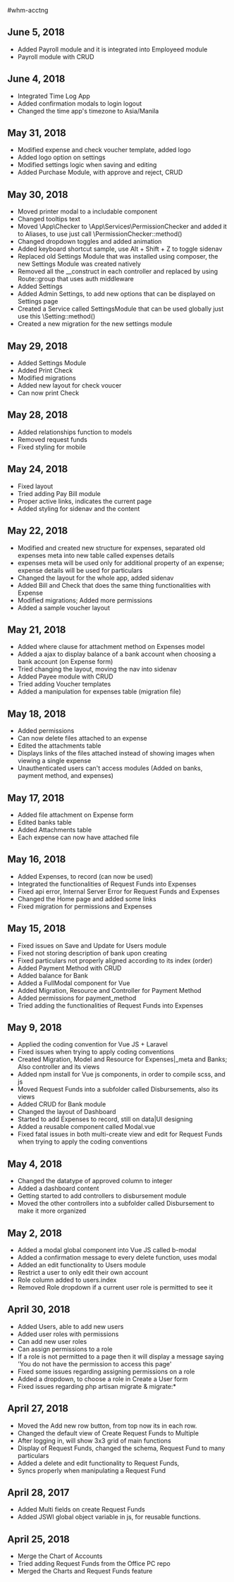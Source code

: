 #whm-acctng

<h2>June 5, 2018</h2>
<ul>
    <li>Added Payroll module and it is integrated into Employeed module</li>
    <li>Payroll module with CRUD</li>
</ul>

<h2>June 4, 2018</h2>
<ul>
    <li>Integrated Time Log App</li>
    <li>Added confirmation modals to login logout</li>
    <li>Changed the time app's timezone to Asia/Manila</li>
</ul>

<h2>May 31, 2018</h2>
<ul>
    <li>Modified expense and check voucher template, added logo</li>
    <li>Added logo option on settings</li>
    <li>Modified settings logic when saving and editing</li>
    <li>Added Purchase Module, with approve and reject, CRUD</li>
</ul>

<h2>May 30, 2018</h2>
<ul>
    <li>Moved printer modal to a includable component</li>
    <li>Changed tooltips text</li>
    <li>Moved \App\Checker to \App\Services\PermissionChecker and added it to Aliases, to use just call \PermissionChecker::method()</li>
    <li>Changed dropdown toggles and added animation</li>
    <li>Added keyboard shortcut sample, use Alt + Shift + Z to toggle sidenav</li>
    <li>Replaced old Settings Module that was installed using composer, the new Settings Module was created natively</li>
    <li>Removed all the __construct in each controller and replaced by using Route::group that uses auth middleware</li>
    <li>Added Settings</li>
    <li>Added Admin Settings, to add new options that can be displayed on Settings page</li>
    <li>Created a Service called SettingsModule that can be used globally just use this \Setting::method()</li>
    <li>Created a new migration for the new settings module</li>
</ul>

<h2>May 29, 2018</h2>
<ul>
    <li>Added Settings Module</li>
    <li>Added Print Check</li>
    <li>Modified migrations</li>
    <li>Added new layout for check voucer</li>
    <li>Can now print Check</li>
</ul>

<h2>May 28, 2018</h2>
<ul>
    <li>Added relationships function to models</li>
    <li>Removed request funds</li>
    <li>Fixed styling for mobile</li>
</ul>

<h2>May 24, 2018</h2>
<ul>
    <li>Fixed layout</li>
    <li>Tried adding Pay Bill module</li>
    <li>Proper active links, indicates the current page</li>
    <li>Added styling for sidenav and the content</li>
</ul>

<h2>May 22, 2018</h2>
<ul>
    <li>Modified and created new structure for expenses, separated old expenses meta into new table called expenses details</li>
    <li>expenses meta will be used only for additional property of an expense; expense details will be used for particulars</li>
    <li>Changed the layout for the whole app, added sidenav</li>
    <li>Added Bill and Check that does the same thing functionalities with Expense</li>
    <li>Modified migrations; Added more permissions</li>
    <li>Added a sample voucher layout</li>
</ul>

<h2>May 21, 2018</h2>
<ul>
    <li>Added where clause for attachment method on Expenses model</li>
    <li>Added a ajax to display balance of a bank account when choosing a bank account (on Expense form)</li>
    <li>Tried changing the layout, moving the nav into sidenav</li>
    <li>Added Payee module with CRUD</li>
    <li>Tried adding Voucher templates</li>
    <li>Added a manipulation for expenses table (migration file)</li>
</ul>

<h2>May 18, 2018</h2>
<ul>
    <li>Added permissions</li>
    <li>Can now delete files attached to an expense</li>
    <li>Edited the attachments table</li>
    <li>Displays links of the files attached instead of showing images when viewing a single expense</li>
    <li>Unauthenticated users can't access modules (Added on banks, payment method, and expenses)</li>
</ul>

<h2>May 17, 2018</h2>
<ul>
    <li>Added file attachment on Expense form</li>
    <li>Edited banks table</li>
    <li>Added Attachments table</li>
    <li>Each expense can now have attached file</li>
</ul>

<h2>May 16, 2018</h2>
<ul>
    <li>Added Expenses, to record (can now be used)</li>
    <li>Integrated the functionalities of Request Funds into Expenses</li>
    <li>Fixed api error, Internal Server Error for Request Funds and Expenses</li>
    <li>Changed the Home page and added some links</li>
    <li>Fixed migration for permissions and Expenses</li>
</ul>

<h2>May 15, 2018</h2>
<ul>
    <li>Fixed issues on Save and Update for Users module</li>
    <li>Fixed not storing description of bank upon creating</li>
    <li>Fixed particulars not properly aligned according to its index (order)</li>
    <li>Added Payment Method with CRUD</li>
    <li>Added balance for Bank</li>
    <li>Added a FullModal component for Vue</li>
    <li>Added Migration, Resource and Controller for Payment Method</li>
    <li>Added permissions for payment_method</li>
    <li>Tried adding the functionalities of Request Funds into Expenses</li>
</ul>


<h2>May 9, 2018</h2>
<ul>
    <li>Applied the coding convention for Vue JS + Laravel</li>
    <li>Fixed issues when trying to apply coding conventions</li>
    <li>Created Migration, Model and Resource for Expenses|_meta and Banks; Also controller and its views</li>
    <li>Added npm install for Vue js components, in order to compile scss, and js</li>
    <li>Moved Request Funds into a subfolder called Disbursements, also its views</li>
    <li>Added CRUD for Bank module</li>
    <li>Changed the layout of Dashboard</li>
    <li>Started to add Expenses to record, still on data|UI designing</li>
    <li>Added a reusable component called Modal.vue</li>
    <li>Fixed fatal issues in both multi-create view and edit for Request Funds when trying to apply the coding conventions</li>
</ul>

<h2>May 4, 2018</h2>
<ul>
    <li>Changed the datatype of approved column to integer</li>
    <li>Added a dashboard content</li>
    <li>Getting started to add controllers to disbursement module</li>
    <li>Moved the other controllers into a subfolder called Disbursement to make it more organized</li>
</ul>

<h2>May 2, 2018</h2>
<ul>
    <li>Added a modal global component into Vue JS called b-modal</li>
    <li>Added a confirmation message to every delete function, uses modal</li>
    <li>Added an edit functionality to Users module</li>
    <li>Restrict a user to only edit their own account</li>
    <li>Role column added to users.index</li>
    <li>Removed Role dropdown if a current user role is permitted to see it</li>
</ul>

<h2>April 30, 2018</h2>
<ul>
    <li>Added Users, able to add new users</li>
    <li>Added user roles with permissions</li>
    <li>Can add new user roles</li>
    <li>Can assign permissions to a role</li>
    <li>If a role is not permitted to a page then it will display a message saying 'You do not have the permission to access this page'</li>
    <li>Fixed some issues regarding assigning permissions on a role</li>
    <li>Added a dropdown, to choose a role in Create a User form</li>
    <li>Fixed issues regarding php artisan migrate & migrate:*</li>
</ul>

<h2>April 27, 2018</h2>
<ul>
    <li>Moved the Add new row button, from top now its in each row.</li>
    <li>Changed the default view of Create Request Funds to Multiple</li>
    <li>After logging in, will show 3x3 grid of main functions</li>
    <li>Display of Request Funds, changed the schema, Request Fund to many particulars</li>
    <li>Added a delete and edit functionality to Request Funds,</li>
    <li>Syncs properly when manipulating a Request Fund</li>
</ul>

<h2>April 28, 2017</h2>
<ul>
    <li>Added Multi fields on create Request Funds</li>
    <li>Added JSWI global object variable in js, for reusable functions.</li>
</ul>

<h2>April 25, 2018</h2> 
<ul>
    <li>Merge the Chart of Accounts</li>
    <li>Tried adding Request Funds from the Office PC repo</li>
   <li>Merged the Charts and Request Funds feature</li>
</ul>